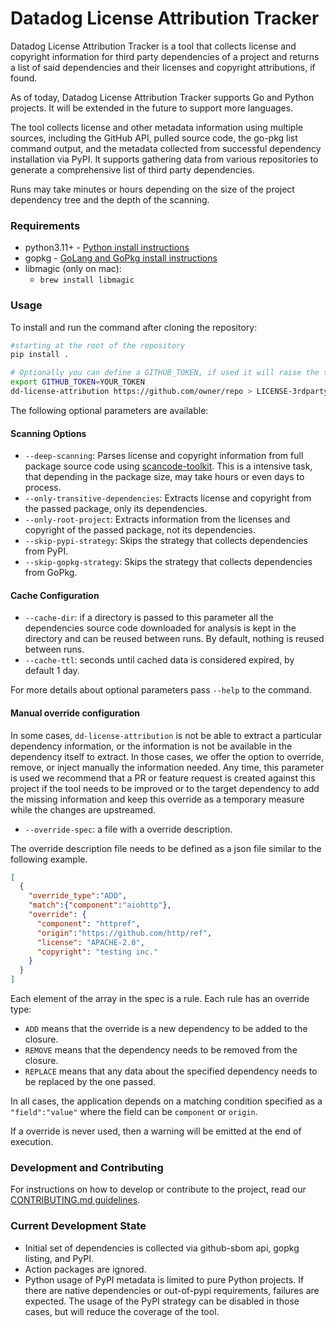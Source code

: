 # Datadog License Attribution Tracker

Datadog License Attribution Tracker is a tool that collects license and copyright information for third party dependencies of a project and returns a list of said dependencies and their licenses and copyright attributions, if found.

As of today, Datadog License Attribution Tracker supports Go and Python projects. It will be extended in the future to support more languages.

The tool collects license and other metadata information using multiple sources, including the GitHub API, pulled source code, the go-pkg list command output, and the metadata collected from successful dependency installation via PyPI.
It supports gathering data from various repositories to generate a comprehensive list of third party dependencies.

Runs may take minutes or hours depending on the size of the project dependency tree and the depth of the scanning.

### Requirements

- python3.11+ - [Python install instructions](https://www.python.org/downloads/)
- gopkg - [GoLang and GoPkg install instructions](https://go.dev/doc/install)
- libmagic (only on mac):
  - `brew install libmagic`

### Usage

To install and run the command after cloning the repository:

```bash
#starting at the root of the repository
pip install .

# Optionally you can define a GITHUB_TOKEN, if used it will raise the throttling threashold and maspeed up your generation calls to github APIs.
export GITHUB_TOKEN=YOUR_TOKEN
dd-license-attribution https://github.com/owner/repo > LICENSE-3rdparty.csv
```

The following optional parameters are available:

#### Scanning Options

- `--deep-scanning`: Parses license and copyright information from full package source code using [scancode-toolkit](). This is a intensive task, that depending in the package size, may take hours or even days to process.
- `--only-transitive-dependencies`: Extracts license and copyright from the passed package, only its dependencies.
- `--only-root-project`: Extracts information from the licenses and copyright of the passed package, not its dependencies.
- `--skip-pypi-strategy`: Skips the strategy that collects dependencies from PyPI.
- `--skip-gopkg-strategy`: Skips the strategy that collects dependencies from GoPkg.

#### Cache Configuration

- `--cache-dir`: if a directory is passed to this parameter all the dependencies source code downloaded for analysis is kept in the directory and can be reused between runs. By default, nothing is reused between runs.
- `--cache-ttl`: seconds until cached data is considered expired, by default 1 day.

For more details about optional parameters pass `--help` to the command.

#### Manual override configuration

In some cases, `dd-license-attribution` is not be able to extract a particular dependency information, or the information is not be available in the dependency itself to extract.
In those cases, we offer the option to override, remove, or inject manually the information needed.
Any time, this parameter is used we recommend that a PR or feature request is created against this project if the tool needs to be improved or to the target dependency to add the missing information and keep this override as a temporary measure while the changes are upstreamed.

- `--override-spec`: a file with a override description.

The override description file needs to be defined as a json file similar to the following example.

```json
[
  {
    "override_type":"ADD",
    "match":{"component":"aiohttp"},
    "override": {
      "component": "httpref",
      "origin":"https://github.com/http/ref",
      "license": "APACHE-2.0",
      "copyright": "testing inc."
    }
  }
]
```

Each element of the array in the spec is a rule.
Each rule has an override type:

- `ADD` means that the override is a new dependency to be added to the closure.
- `REMOVE` means that the dependency needs to be removed from the closure.
- `REPLACE` means that any data about the specified dependency needs to be replaced by the one passed.

In all cases, the application depends on a matching condition specified as a `"field":"value"` where the field can be `component` or `origin`.

If a override is never used, then a warning will be emitted at the end of execution.

### Development and Contributing

For instructions on how to develop or contribute to the project, read our [CONTRIBUTING.md guidelines](./CONTRIBUTING.md).

### Current Development State

- Initial set of dependencies is collected via github-sbom api, gopkg listing, and PyPI.
- Action packages are ignored.
- Python usage of PyPI metadata is limited to pure Python projects. If there are native dependencies or out-of-pypi requirements, failures are expected. The usage of the PyPI strategy can be disabled in those cases, but will reduce the coverage of the tool.
